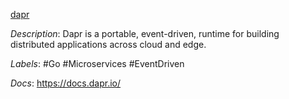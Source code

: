 [dapr](https://github.com/dapr/dapr)

*Description*: Dapr is a portable, event-driven, runtime for building distributed applications across cloud and edge.

*Labels*: #Go #Microservices #EventDriven

*Docs*: https://docs.dapr.io/
